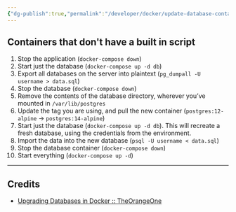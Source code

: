```yaml
---
{"dg-publish":true,"permalink":"/developer/docker/update-database-containers-and-others-reliably/","tags":["docker","docker-compose","linux","automation","backup"],"created":"2025-04-09T22:07:13.587-05:00","updated":"2025-04-09T11:27:44.000-05:00"}
---
```


## Containers that don't have a built in script
1. Stop the application (`docker-compose down`)
2. Start just the database (`docker-compose up -d db`)
3. Export all databases on the server into plaintext (`pg_dumpall -U username > data.sql`)
4. Stop the database (`docker-compose down`)
5. Remove the contents of the database directory, wherever you’ve mounted in `/var/lib/postgres`
6. Update the tag you are using, and pull the new container (`postgres:12-alpine` → `postgres:14-alpine`)
7. Start just the database (`docker-compose up -d db`). This will recreate a fresh database, using the credentials from the environment.
8. Import the data into the new database (`psql -U username < data.sql`)
9. Stop the database container (`docker-compose down`)
10. Start everything (`docker-compose up -d`)

---
## Credits
- [Upgrading Databases in Docker :: TheOrangeOne](https://theorangeone.net/posts/upgrading-docker-databases/)
